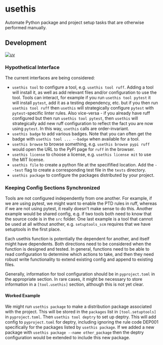 # usethis

Automate Python package and project setup tasks that are otherwise performed manually.

## Development

[![uv](https://img.shields.io/endpoint?url=https://raw.githubusercontent.com/astral-sh/uv/main/assets/badge/v0.json)](https://github.com/astral-sh/uv)

### Hypothetical Interface

The current interfaces are being considered:

- `usethis tool` to configure a tool, e.g. `usethis tool ruff`. Adding a tool will install it, as well as add relevant files and/or configuration to use the tool. Tools can interact, for example if you run `usethis tool pytest` it will install `pytest`, add it as a testing dependency, etc. but if you then run `usethis tool ruff` then `usethis` will strategically configure `pytest` with `pytest`-specific linter rules. Also vice-versa - if you already have ruff configured but then run `usethis tool pytest`, then `usethis` will strategically add new ruff configuration to reflect the fact you are now using `pytest`. In this way, `usethis` calls are order-invariant.
- `usethis badge` to add various badges. Note that you can often get the badge with `usethis tool ... --badge` when available for a tool.
- `usethis browse` to browse something, e.g. `usethis browse pypi ruff` would open the URL to the PyPI page for `ruff` in the browser.
- `usethis license` to choose a license, e.g. `usethis license mit` to use the MIT license.
- `usethis file` to create a python file at the specifified location. Add the `--test` flag to create a corresponding test file in the `tests` directory.
- `usethis package` to configure the packages distributed by your project.

### Keeping Config Sections Synchronized

Tools are not configured independently from one another. For example, if we are using pytest, we might want to enable the PTD rules in ruff, whereas if we are not using pytest, it really doesn't make sense to do this. Another example would be shared config, e.g. if two tools both need to know that the source code is in the `src` folder. One last example is a tool that cannot be used at all without another, e.g. `setuptools_scm` requires that we have setuptools in the first place.

Each usethis function is potentially the dependent for another, and itself might have dependents. Both directions need to be considered when the function is designed and tested. In general, functions need to be able to read configuration to determine which actions to take, and then they need robust write functionality to extend existing config and append to existing files.

Generally, information for tool configuration should be in `pyproject.toml` in the appropriate section. In rare cases, it might be necessary to store information in a `[tool.usethis]` section, although this is not yet clear.

#### Worked Example

We might run `usethis package` to make a distribution package associated with the project. This will be stored in the `packages` list in `[tool.setuptools]` in `pyproject.toml`. Then `usethis tool deptry` to set up deptry. This will add config to `pyproject.toml` for deptry, including ignoring the rule code DEP001 specifically for the packages listed by `usethis package`. If we added a new package with `usethis package --name other_package` then the deptry configuration would be extended to include this new package.
